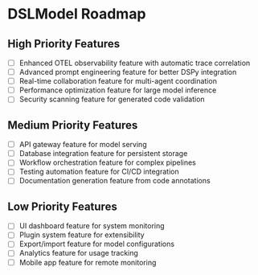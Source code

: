 # DSLModel Roadmap

## High Priority Features

- [ ] Enhanced OTEL observability feature with automatic trace correlation
- [ ] Advanced prompt engineering feature for better DSPy integration
- [ ] Real-time collaboration feature for multi-agent coordination
- [ ] Performance optimization feature for large model inference
- [ ] Security scanning feature for generated code validation

## Medium Priority Features  

- [ ] API gateway feature for model serving
- [ ] Database integration feature for persistent storage
- [ ] Workflow orchestration feature for complex pipelines
- [ ] Testing automation feature for CI/CD integration
- [ ] Documentation generation feature from code annotations

## Low Priority Features

- [ ] UI dashboard feature for system monitoring
- [ ] Plugin system feature for extensibility
- [ ] Export/import feature for model configurations
- [ ] Analytics feature for usage tracking
- [ ] Mobile app feature for remote monitoring